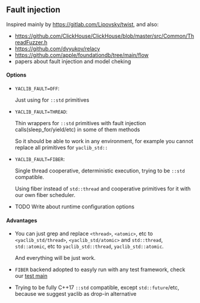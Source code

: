 ## Fault injection

Inspired mainly by https://gitlab.com/Lipovsky/twist, and also: 
* https://github.com/ClickHouse/ClickHouse/blob/master/src/Common/ThreadFuzzer.h
* https://github.com/dvyukov/relacy
* https://github.com/apple/foundationdb/tree/main/flow
* papers about fault injection and model cheking

#### Options

* `YACLIB_FAULT=OFF`: 
  
  Just using for `::std` primitives

* `YACLIB_FAULT=THREAD`: 

  Thin wrappers for `::std` primitives with fault injection calls(sleep_for/yield/etc) in some of them methods

  So it should be able to work in any environment, for example you cannot replace all primitives for `yaclib_std::`

* `YACLIB_FAULT=FIBER`: 

  Single thread cooperative, deterministic execution, trying to be `::std` compatible.

  Using fiber instead of `std::thread` and cooperative primitives for it with our own fiber scheduler.

* TODO Write about runtime configuration options


#### Advantages

* You can just grep and replace 
`<thread>`, `<atomic>`, etc to `<yaclib_std/thread>`, `<yaclib_std/atomic>` and 
`std::thread`, `std::atomic`, etc to `yaclib_std::thread`, `yaclib_std::atomic`.

  And everything will be just work.

* `FIBER` backend adopted to easyly run with any test framework, check our [test main](https://github.com/YACLib/YACLib/blob/main/test/test.cpp)

* Trying to be fully C++17 `::std` compatible, except `std::future`/etc, because we suggest yaclib as drop-in alternative

